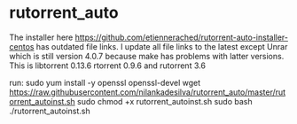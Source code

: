 # rutorrent_auto

The installer here https://github.com/etiennerached/rutorrent-auto-installer-centos has outdated file links.
I update all file links to the latest except Unrar which is still version 4.0.7 because make has problems with latter versions.
This is libtorrent 0.13.6 rtorrent 0.9.6 and rutorrent 3.6

run:
sudo yum install -y openssl openssl-devel
wget https://raw.githubusercontent.com/nilankadesilva/rutorrent_auto/master/rutorrent_autoinst.sh
sudo chmod +x rutorrent_autoinst.sh
sudo bash ./rutorrent_autoinst.sh
